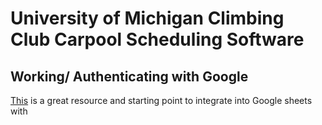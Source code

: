 # University of Michigan Climbing Club Carpool Scheduling Software

## Working/ Authenticating with Google
[This](https://pbpython.com/pandas-google-forms-part1.html) is a great resource and starting point to integrate into Google sheets with
